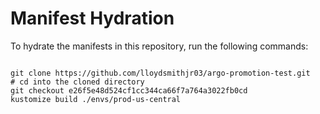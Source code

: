 
# Manifest Hydration

To hydrate the manifests in this repository, run the following commands:

```shell

git clone https://github.com/lloydsmithjr03/argo-promotion-test.git
# cd into the cloned directory
git checkout e26f5e48d524cf1cc344ca66f7a764a3022fb0cd
kustomize build ./envs/prod-us-central
```